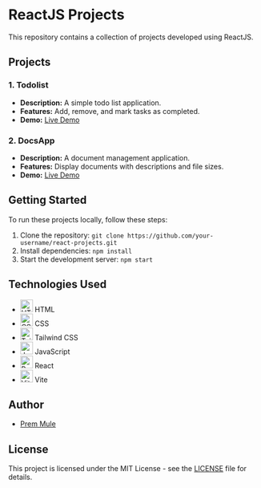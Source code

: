 # ReactJS Projects

This repository contains a collection of projects developed using ReactJS.

## Projects

### 1. Todolist

- **Description:** A simple todo list application.
- **Features:** Add, remove, and mark tasks as completed.
- **Demo:** [Live Demo](#)

### 2. DocsApp

- **Description:** A document management application.
- **Features:** Display documents with descriptions and file sizes.
- **Demo:** [Live Demo](#)

## Getting Started

To run these projects locally, follow these steps:

1. Clone the repository: `git clone https://github.com/your-username/react-projects.git`
2. Install dependencies: `npm install`
3. Start the development server: `npm start`


## Technologies Used

-  <img height="25" src="https://user-images.githubusercontent.com/25181517/192158954-f88b5814-d510-4564-b285-dff7d6400dad.png" alt="HTML"> HTML
-  <img height="25" src="https://user-images.githubusercontent.com/25181517/183898674-75a4a1b1-f960-4ea9-abcb-637170a00a75.png" alt="CSS"> CSS
-  <img height="25" src="https://github.com/marwin1991/profile-technology-icons/assets/136815194/02494c7c-de6a-43a6-9293-6369696842ed" alt="Tailwind CSS"> Tailwind CSS
-  <img height="25" src="https://user-images.githubusercontent.com/25181517/117447155-6a868a00-af3d-11eb-9cfe-245df15c9f3f.png" alt="JavaScript"> JavaScript
-  <img height="25" src="https://user-images.githubusercontent.com/25181517/117201156-9a724800-adec-11eb-9a9d-3cd0f67da4bc.png" alt="React"> React
-  <img height="25" src="https://github.com/marwin1991/profile-technology-icons/assets/62091613/b40892ef-efb8-4b0e-a6b5-d1cfc2f3fc35" alt="Vite"> Vite

## Author

- [Prem Mule](https://github.com/Prem-Mule)

## License

This project is licensed under the MIT License - see the [LICENSE](LICENSE) file for details.

